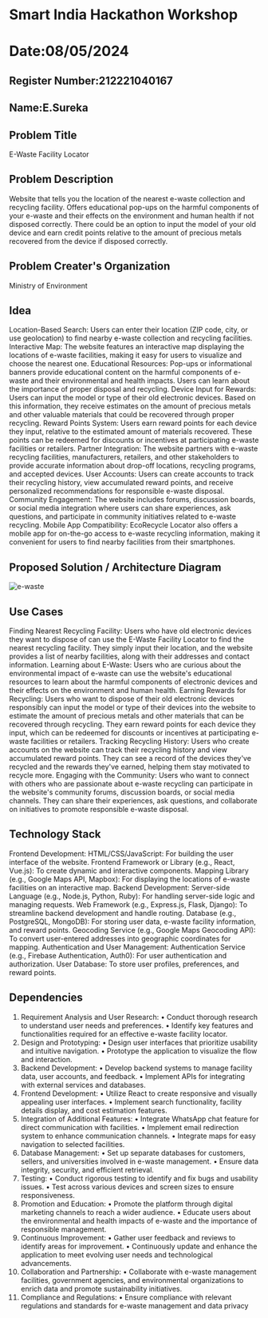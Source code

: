 # Smart India Hackathon Workshop
# Date:08/05/2024
## Register Number:212221040167
## Name:E.Sureka
## Problem Title
E-Waste Facility Locator
## Problem Description
Website that tells you the location of the nearest e-waste collection and recycling facility. Offers educational pop-ups on the harmful components of your e-waste and their effects on the environment and human health if not disposed correctly. There could be an option to input the model of your old device and earn credit points relative to the amount of precious metals recovered from the device if disposed correctly.
## Problem Creater's Organization
Ministry of Environment

## Idea
Location-Based Search: Users can enter their location (ZIP code, city, or use geolocation) to find nearby e-waste collection and recycling facilities.
Interactive Map: The website features an interactive map displaying the locations of e-waste facilities, making it easy for users to visualize and choose the nearest one.
Educational Resources: Pop-ups or informational banners provide educational content on the harmful components of e-waste and their environmental and health impacts. Users can learn about the importance of proper disposal and recycling.
Device Input for Rewards: Users can input the model or type of their old electronic devices. Based on this information, they receive estimates on the amount of precious metals and other valuable materials that could be recovered through proper recycling.
Reward Points System: Users earn reward points for each device they input, relative to the estimated amount of materials recovered. These points can be redeemed for discounts or incentives at participating e-waste facilities or retailers.
Partner Integration: The website partners with e-waste recycling facilities, manufacturers, retailers, and other stakeholders to provide accurate information about drop-off locations, recycling programs, and accepted devices.
User Accounts: Users can create accounts to track their recycling history, view accumulated reward points, and receive personalized recommendations for responsible e-waste disposal.
Community Engagement: The website includes forums, discussion boards, or social media integration where users can share experiences, ask questions, and participate in community initiatives related to e-waste recycling.
Mobile App Compatibility: EcoRecycle Locator also offers a mobile app for on-the-go access to e-waste recycling information, making it convenient for users to find nearby facilities from their smartphones.


## Proposed Solution / Architecture Diagram
![e-waste](https://github.com/Trishaxx12/SIHPS/assets/165448504/ac656123-8a3f-4e3a-abd6-7ef80ba1d258)


## Use Cases
Finding Nearest Recycling Facility: Users who have old electronic devices they want to dispose of can use the E-Waste Facility Locator to find the nearest recycling facility. They simply input their location, and the website provides a list of nearby facilities, along with their addresses and contact information.
Learning about E-Waste: Users who are curious about the environmental impact of e-waste can use the website's educational resources to learn about the harmful components of electronic devices and their effects on the environment and human health.
Earning Rewards for Recycling: Users who want to dispose of their old electronic devices responsibly can input the model or type of their devices into the website to estimate the amount of precious metals and other materials that can be recovered through recycling. They earn reward points for each device they input, which can be redeemed for discounts or incentives at participating e-waste facilities or retailers.
Tracking Recycling History: Users who create accounts on the website can track their recycling history and view accumulated reward points. They can see a record of the devices they've recycled and the rewards they've earned, helping them stay motivated to recycle more.
Engaging with the Community: Users who want to connect with others who are passionate about e-waste recycling can participate in the website's community forums, discussion boards, or social media channels. They can share their experiences, ask questions, and collaborate on initiatives to promote responsible e-waste disposal.

## Technology Stack
Frontend Development:
HTML/CSS/JavaScript: For building the user interface of the website.
Frontend Framework or Library (e.g., React, Vue.js): To create dynamic and interactive components.
Mapping Library (e.g., Google Maps API, Mapbox): For displaying the locations of e-waste facilities on an interactive map.
Backend Development:
Server-side Language (e.g., Node.js, Python, Ruby): For handling server-side logic and managing requests.
Web Framework (e.g., Express.js, Flask, Django): To streamline backend development and handle routing.
Database (e.g., PostgreSQL, MongoDB): For storing user data, e-waste facility information, and reward points.
Geocoding Service (e.g., Google Maps Geocoding API): To convert user-entered addresses into geographic coordinates for mapping.
Authentication and User Management:
Authentication Service (e.g., Firebase Authentication, Auth0): For user authentication and authorization.
User Database: To store user profiles, preferences, and reward points.

## Dependencies
1. Requirement Analysis and User Research:
• Conduct thorough research to understand user needs and preferences.
• Identify key features and functionalities required for an effective e-waste facility locator.
2. Design and Prototyping:
• Design user interfaces that prioritize usability and intuitive navigation.
• Prototype the application to visualize the flow and interaction.
3. Backend Development:
• Develop backend systems to manage facility data, user accounts, and feedback.
• Implement APIs for integrating with external services and databases.
4. Frontend Development:
• Utilize React to create responsive and visually appealing user interfaces.
• Implement search functionality, facility details display, and cost estimation features.
5. Integration of Additional Features:
• Integrate WhatsApp chat feature for direct communication with facilities.
• Implement email redirection system to enhance communication channels.
• Integrate maps for easy navigation to selected facilities.
6. Database Management:
• Set up separate databases for customers, sellers, and universities involved in e-waste management.
• Ensure data integrity, security, and efficient retrieval.
7. Testing:
• Conduct rigorous testing to identify and fix bugs and usability issues.
• Test across various devices and screen sizes to ensure responsiveness.
8. Promotion and Education:
• Promote the platform through digital marketing channels to reach a wider audience.
• Educate users about the environmental and health impacts of e-waste and the importance of responsible management.
9. Continuous Improvement:
• Gather user feedback and reviews to identify areas for improvement.
• Continuously update and enhance the application to meet evolving user needs and technological advancements.
10. Collaboration and Partnership:
• Collaborate with e-waste management facilities, government agencies, and environmental organizations to enrich data and promote
sustainability initiatives.
11. Compliance and Regulations:
• Ensure compliance with relevant regulations and standards for e-waste management and data privacy


